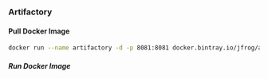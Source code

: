 ### Artifactory
#### Pull Docker Image
```bash
docker run --name artifactory -d -p 8081:8081 docker.bintray.io/jfrog/artifactory-oss:latest
```
##### Run Docker Image


